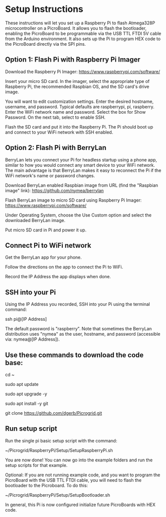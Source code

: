 # Setup Instructions

These instructions will let you set up a Raspberry Pi to flash Atmega328P microcontroller on a PicroBoard. It allows you to flash the bootloader, enabling the PicroBoard to be programmable via the USB TTL FTDI 5V cable from the Arduino environment. It also sets up the Pi to program HEX code to the PicroBoard directly via the SPI pins.

## Option 1: Flash Pi with Raspberry Pi Imager

Download the Raspberry Pi Imager:
https://www.raspberrypi.com/software/

Insert your micro SD card. In the imager, select the appropriate type of Raspberry Pi, the recommended Raspbian OS, and the SD card's drive image.

You will want to edit customization settings. Enter the desired hostname, username, and password. Typical defaults are raspberrypi, pi, raspberry. Enter the WiFi network name and password. Select the box for Show Password. On the next tab, select to enable SSH.

Flash the SD card and put it into the Raspberry Pi. The Pi should boot up and connect to your WiFi network with SSH enabled. 

## Option 2: Flash Pi with BerryLan

BerryLan lets you connect your Pi for headless startup using a phone app, similar to how you would connect any smart device to your WiFi network. The main advantage is that BerryLan makes it easy to reconnect the Pi if the WiFi network's name or password changes.

Download BerryLan enabled Raspbian image from URL (find the "Raspbian image" link):
https://github.com/nymea/berrylan

Flash BerryLan image to micro SD card using Raspberry Pi Imager:
https://www.raspberrypi.com/software/

Under Operating System, choose the Use Custom option and select the downloaded BerryLan image.

Put micro SD card in Pi and power it up.

## Connect Pi to WiFi network

Get the BerryLan app for your phone.

Follow the directions on the app to connect the Pi to WiFi.

Record the IP Address the app displays when done.

## SSH into your Pi

Using the IP Address you recorded, SSH into your Pi using the terminal command:

ssh pi@[IP Address]

The default password is "raspberry". Note that sometimes the BerryLan distribution uses "nymea" as the user, hostname, and password (accessible via: nymea@[IP Address]).

## Use these commands to download the code base:

cd ~
  
sudo apt update

sudo apt upgrade -y
  
sudo apt install -y git
  
git clone https://github.com/dgerb/Picrogrid.git

## Run setup script

Run the single pi basic setup script with the command:
  
~/Picrogrid/RaspberryPi/Setup/SetupRaspberryPi.sh

You are now done! You can now go into the example folders and run the setup scripts for that example.

Optional: If you are not running example code, and you want to program the PicroBoard with the USB TTL FTDI cable, you will need to flash the bootloader to the Picroboard. To do this:

~/Picrogrid/RaspberryPi/Setup/SetupBootloader.sh

In general, this Pi is now configured initialize future PicroBoards with HEX code.

